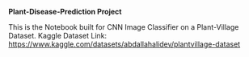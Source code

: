 **Plant-Disease-Prediction Project**

This is the Notebook built for CNN Image Classifier on a Plant-Village Dataset.
Kaggle Dataset Link: https://www.kaggle.com/datasets/abdallahalidev/plantvillage-dataset
